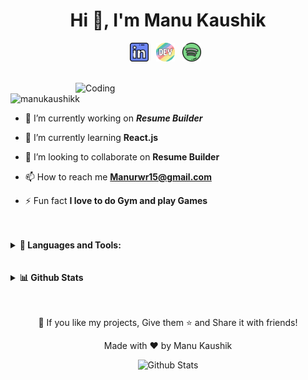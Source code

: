 <!-- ![MasterHead](https://blog.zoho.com/wp-content/uploads/2019/08/new-Converted.gif) -->
<h1 align="center">Hi 👋, I'm Manu Kaushik</h1>

<p align='center'>
        <a href="https://www.linkedin.com/in/manu-kaushik-430668220/"><img height="30"src="https://raw.githubusercontent.com/8bithemant/8bithemant/master/linkedin.png?raw=true"></a>&nbsp;&nbsp;
<a href="https://dev.to/manukaushikk"><img height="30" src="https://raw.githubusercontent.com/8bithemant/8bithemant/master/devto.png?raw=true"></a>&nbsp;&nbsp;
<a href="https://open.spotify.com/user/312ronw47ksc2wt4rbiyw3sqkoce?si=SAgu1Ux-TL6PZALzuPFYEQ&utm_source=copy-link&nd=1"><img height="30" src="https://raw.githubusercontent.com/8bithemant/8bithemant/master/spotify.png?raw=true"></a>&nbsp;&nbsp;
 </p>

<br/>

<img align="right" alt="Coding" width="400" src="https://raw.githubusercontent.com/rahul-jha98/rahul-jha98/main/techstack.gif">

<p align="left"> <img src="https://komarev.com/ghpvc/?username=manukaushikk&label=Profile%20views&color=0e75b6&style=flat" alt="manukaushikk" /> </p>

- 🔭 I’m currently working on ***Resume Builder***

- 🌱 I’m currently learning **React.js**

- 👯 I’m looking to collaborate on **Resume Builder**

- 📫 How to reach me **Manurwr15@gmail.com**

- ⚡ Fun fact **I love to do Gym and play Games**

<!-- <h3 align="left">Connect with me:</h3>
<p align="left">
<a href="https://linkedin.com/in/https://www.linkedin.com/in/manu-kaushik-430668220/" target="blank"><img align="center" src="https://raw.githubusercontent.com/rahuldkjain/github-profile-readme-generator/master/src/images/icons/Social/linked-in-alt.svg" alt="https://www.linkedin.com/in/manu-kaushik-430668220/" height="30" width="40" /></a>
<a href="https://discord.gg/6472" target="blank"><img align="center" src="https://raw.githubusercontent.com/rahuldkjain/github-profile-readme-generator/master/src/images/icons/Social/discord.svg" alt="6472" height="30" width="40" /></a>
</p> -->
<br>
<br>
<details>
<summary><b>🔨 Languages and Tools:</b></summary>
<!-- <h3 align="left">Languages and Tools:</h3> -->
<p align="left"> <a href="https://getbootstrap.com" target="_blank" rel="noreferrer"> <img src="https://raw.githubusercontent.com/devicons/devicon/master/icons/bootstrap/bootstrap-plain-wordmark.svg" alt="bootstrap" width="40" height="40"/> </a> <a href="https://www.w3schools.com/css/" target="_blank" rel="noreferrer"> <img src="https://raw.githubusercontent.com/devicons/devicon/master/icons/css3/css3-original-wordmark.svg" alt="css3" width="40" height="40"/> </a> <a href="https://git-scm.com/" target="_blank" rel="noreferrer"> <img src="https://www.vectorlogo.zone/logos/git-scm/git-scm-icon.svg" alt="git" width="40" height="40"/> </a> <a href="https://www.w3.org/html/" target="_blank" rel="noreferrer"> <img src="https://raw.githubusercontent.com/devicons/devicon/master/icons/html5/html5-original-wordmark.svg" alt="html5" width="40" height="40"/> </a> <a href="https://www.java.com" target="_blank" rel="noreferrer"> <img src="https://raw.githubusercontent.com/devicons/devicon/master/icons/java/java-original.svg" alt="java" width="40" height="40"/> </a> <a href="https://www.mongodb.com/" target="_blank" rel="noreferrer"> <img src="https://raw.githubusercontent.com/devicons/devicon/master/icons/mongodb/mongodb-original-wordmark.svg" alt="mongodb" width="40" height="40"/> </a> <a href="https://www.mysql.com/" target="_blank" rel="noreferrer"> <img src="https://raw.githubusercontent.com/devicons/devicon/master/icons/mysql/mysql-original-wordmark.svg" alt="mysql" width="40" height="40"/> </a> <a href="https://nodejs.org" target="_blank" rel="noreferrer"> <img src="https://raw.githubusercontent.com/devicons/devicon/master/icons/nodejs/nodejs-original-wordmark.svg" alt="nodejs" width="40" height="40"/> </a> <a href="https://www.python.org" target="_blank" rel="noreferrer"> <img src="https://raw.githubusercontent.com/devicons/devicon/master/icons/python/python-original.svg" alt="python" width="40" height="40"/> </a> <a href="https://reactjs.org/" target="_blank" rel="noreferrer"> <img src="https://raw.githubusercontent.com/devicons/devicon/master/icons/react/react-original-wordmark.svg" alt="react" width="40" height="40"/> </a> <a href="https://tailwindcss.com/" target="_blank" rel="noreferrer"> <img src="https://www.vectorlogo.zone/logos/tailwindcss/tailwindcss-icon.svg" alt="tailwind" width="40" height="40"/> </a> </p>
</details>

<br>
<br>
<details>
<summary><b> 📊 Github Stats</b></summary>
<div align="center">
<p><img align="center" src="https://github-readme-stats.vercel.app/api/top-langs?username=manukaushikk&show_icons=true&locale=en&layout=compact" alt="manukaushikk" /></p>

<p>&nbsp;<img align="center" src="https://github-readme-stats.vercel.app/api?username=manukaushikk&show_icons=true&locale=en" alt="manukaushikk" /></p>

<p><img align="center" src="https://github-readme-streak-stats.herokuapp.com/?user=manukaushikk&" alt="manukaushikk" /></p>
 </details>
<!-- <br> -->

        
<br>
<br>
<p align="center">💙 If you like my projects, Give them ⭐ and Share it with friends!</p>
</p>
<p align="center">Made with ❤️ by Manu Kaushik</p>
<!-- <h1 align='center'>⚡️<i></i>⚡️</h1> -->

<p align="center">
        <img src="https://raw.githubusercontent.com/bornmay/bornmay/Update/svg/Bottom.svg" alt="Github Stats" />
</p>
